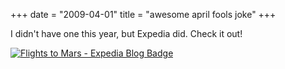 +++
date = "2009-04-01"
title = "awesome april fools joke"
+++

I didn't have one this year, but Expedia did. Check it out!



[![Flights to Mars - Expedia Blog Badge](http://media.expedia.com/media/content/expus/graphics/other/dawnstar/et.jpg)](http://www.expedia.com/daily/mars/flights-to-mars/?mcicid=Mars_us)

